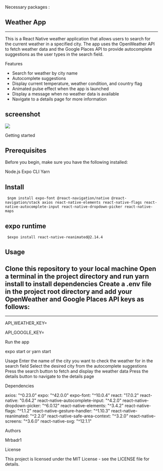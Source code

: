 Necessary packages :

  ## Weather App
  -------------------

This is a React Native weather application that allows users to search for the current weather in a specified city. The app uses the OpenWeather API to fetch weather data and the Google Places API to provide autocomplete suggestions as the user types in the search field.

Features

- Search for weather by city name
- Autocomplete suggestions
- Display current temperature, weather condition, and country flag
- Animated pulse effect when the app is launched
- Display a message when no weather data is available
- Navigate to a details page for more information

## screenshot 

![](/github.com/mrbadr1/React_native_weather_App/Screenshot.gif)

Getting started

## Prerequisites

Before you begin, make sure you have the following installed:

Node.js
Expo CLI
Yarn

## Install
     $npm install expo-font @react-navigation/native @react-navigation/stack axios react-native-elements react-native-flags react-native-autocomplete-input react-native-dropdown-picker react-native-maps
     
## expo runtime
     
     $expo install react-native-reanimated@2.14.4

## Usage
Clone this repository to your local machine
Open a terminal in the project directory and run yarn install to install dependencies
Create a .env file in the project root directory and add your OpenWeather and Google Places API keys as follows:
---------------------------




----------------------------
API_WEATHER_KEY=<your OpenWeather API key>
  
API_GOOGLE_KEY=<your Google Places API key>
  
Run the app
  
expo start or yarn start
  
Usage
Enter the name of the city you want to check the weather for in the search field
Select the desired city from the autocomplete suggestions
Press the search button to fetch and display the weather data
Press the details button to navigate to the details page
  
Dependencies
  
axios: "^0.23.0"
expo: "^42.0.0"
expo-font: "^10.0.4"
react: "17.0.2"
react-native: "0.64.2"
react-native-autocomplete-input: "^4.2.0"
react-native-dropdown-picker: "^6.0.12"
react-native-elements: "^3.4.2"
react-native-flags: "^1.1.2"
react-native-gesture-handler: "^1.10.3"
react-native-reanimated: "^2.2.0"
react-native-safe-area-context: "^3.2.0"
react-native-screens: "^3.6.0"
react-native-svg: "^12.1.1"
  
Authors
  
Mrbadr1
  
License
  
This project is licensed under the MIT License - see the LICENSE file for details.
